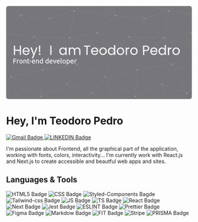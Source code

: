 <div>
  <img src="github-header-image.png" width="1000" />
</div>

# Hey, I'm Teodoro Pedro

<div>
  <a href="mailto:teosoare10@gmail.com">
    <img src="https://img.shields.io/badge/Gmail-D14836?style=for-the-badge&logo=gmail&logoColor=white" alt="Gmail Badge" />
  </a>
  <a href="https://www.linkedin.com/in/teodoropedro10/">
    <img src="https://img.shields.io/badge/LinkedIn-0077B5?style=for-the-badge&logo=linkedin&logoColor=white" alt="LINKEDIN Badge" />
  </a>
  
</div>

I'm passionate about Frontend, all the graphical part of the application, working with fonts, colors, interactivity... I'm currently work with React.js and Next.js to create accessible and beautful web apps and sites.

## Languages & Tools

![HTML5 Badge](https://img.shields.io/badge/HTML5-E34F26?style=for-the-badge&logo=html5&logoColor=white)
![CSS Badge](https://img.shields.io/badge/CSS3-1572B6?style=for-the-badge&logo=css3&logoColor=white)
![Styled-Components Bagde](https://img.shields.io/badge/styled--components-DB7093?style=for-the-badge&logo=styled-components&logoColor=white)
![Tailwind-css Badge](https://img.shields.io/badge/Tailwind_CSS-38B2AC?style=for-the-badge&logo=tailwind-css&logoColor=white)
![JS Badge](https://img.shields.io/badge/JavaScript-323330?style=for-the-badge&logo=javascript&logoColor=F7DF1E)
![TS Badge](https://img.shields.io/badge/TypeScript-007ACC?style=for-the-badge&logo=typescript&logoColor=white)
![React Badge](https://img.shields.io/badge/React-20232A?style=for-the-badge&logo=react&logoColor=61DAFB)
![Next Badge](https://img.shields.io/badge/next%20js-000000?style=for-the-badge&logo=nextdotjs&logoColor=white)
![Jest Badge](https://img.shields.io/badge/Jest-C21325?style=for-the-badge&logo=jest&logoColor=white)
![ESLINT Badge](https://img.shields.io/badge/eslint-3A33D1?style=for-the-badge&logo=eslint&logoColor=white)
![Prettier Badge](https://img.shields.io/badge/prettier-1A2C34?style=for-the-badge&logo=prettier&logoColor=F7BA3E)
![Figma Badge](https://img.shields.io/badge/Figma-F24E1E?style=for-the-badge&logo=figma&logoColor=white)
![Markdow Badge](https://img.shields.io/badge/Markdown-000000?style=for-the-badge&logo=markdown&logoColor=white)
![FIT Badge](https://img.shields.io/badge/GIT-E44C30?style=for-the-badge&logo=git&logoColor=white)
![Stripe](https://img.shields.io/badge/Stripe-626CD9?style=for-the-badge&logo=Stripe&logoColor=white)
![PRISMA Badge](https://img.shields.io/badge/Prisma-3982CE?style=for-the-badge&logo=Prisma&logoColor=white)
